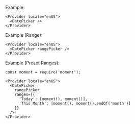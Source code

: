 Example:

    <Provider locale="enUS">
      <DatePicker />
    </Provider>

Example (Range):

    <Provider locale="enUS">
      <DatePicker rangePicker />
    </Provider>

Example (Preset Ranges):

    const moment = require('moment');

    <Provider locale="enUS">
      <DatePicker
        rangePicker
        ranges={{
          'Today': [moment(), moment()],
          'This Month': [moment(), moment().endOf('month')]
        }}
      />
    </Provider>

